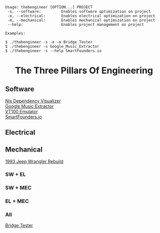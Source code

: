 ```
Usage: thebengineer [OPTION...] PROJECT
 -s, --software:         Enables software optimization on project
 -e, --electrical:       Enables electrical optimization on project
 -m, --mechanical:       Enables mechanical optimization on project
 --help:                 Enables project management on project

Examples:

$ ./thebengineer -s -e -m Bridge_Tester
$ ./thebengineer -s Google_Music_Extractor
$ ./thebengineer -s --help SmartFounders.io

```

<center><h1> The Three Pillars Of Engineering </h1></center>

<link rel="stylesheet" href="/venn.css">

<main>
<article class="Venn">
  <div class="circle one">
    <span></span>
    <span></span>
    <h1>Software</h1>
    <p>
      <a href="https://github.com/TheBengineer/nix-dependency-visualizer">Nix Dependency Visualizer</a>
      <br>
      <a href="https://github.com/TheBengineer/GmusicExport">Google Music Extractor</a>
      <br>
      <a href="https://github.com/TheBengineer/PyVT100">VT100 Emulator</a>
      <br>
      <a href="http://app.smartfounders.io/">SmartFounders.io</a>
    </p>
  </div>
  <div class="circle two">
    <span></span>
    <span></span>
    <h1>Electrical</h1>
    <p></p>
  </div>
  <div class="circle three">
    <span></span>
    <span></span>
    <h1>Mechanical</h1>
    <p>
      <a href="https://imgur.com/a/cPtIk">1993 Jeep Wrangler Rebuild</a>
    </p>
  </div>
  <div class="shape onetwo">
    <span></span>
    <span></span>
    <h3>SW + EL</h3>
    <p></p>
  </div>
  <div class="shape onethree">
    <span></span>
    <span></span>
    <h3>SW + MEC</h3>
    <p> </p>
  </div>
  <div class="shape twothree">
    <span></span>
    <span></span>
    <h3>EL + MEC</h3>
    <p> </p>
  </div>
  <div class="shape onetwothree">
    <span></span>
    <span></span>
    <h3>All</h3>
    <p><a href="https://github.com/TheBengineer/Bridge-Tester">Bridge Tester</a></p>
  </div>
</article>
</main>




